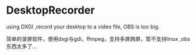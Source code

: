 # DesktopRecorder
using DXGI ,record your desktop to a video file, OBS is too big.

简单的录屏软件，使用dxgi与gdi，ffmpeg，支持多屏跨屏，暂不支持linux ,obs东西太多了...

